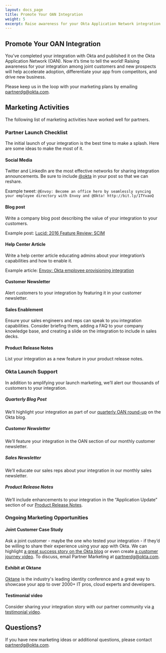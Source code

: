 ```yaml
---
layout: docs_page
title: Promote Your OAN Integration
weight: 5
excerpt: Raise awareness for your Okta Application Network integration among joint customers and new prospects to accelerate adoption, differentiate your app from competitors, and drive new business.
---
```


## Promote Your OAN Integration

You’ve completed your integration with Okta and published it on the Okta Application Network (OAN). Now it’s time to tell the world! 
Raising awareness for your integration among joint customers and new prospects will help accelerate adoption, differentiate your app from competitors, and drive new business. 

Please keep us in the loop with your marketing plans by emailing <partnerdg@okta.com>.

## Marketing Activities

The following list of marketing activities have worked well for partners. 

### Partner Launch Checklist

The initial launch of your integration is the best time to make a splash. Here are some ideas to make the most of it. 

#### Social Media

Twitter and LinkedIn are the most effective networks for sharing integration announcements. Be sure to include [@okta](https://twitter.com/okta) in your post so that we can reshare. 

Example tweet: 
`@Envoy: Become an office hero by seamlessly syncing your employee directory with Envoy and @Okta! http://bit.ly/1TYvaoQ` 

#### Blog post

Write a company blog post describing the value of your integration to your customers.

Example post: [Lucid: 2016 Feature Review: SCIM](https://www.lucidchart.com/blog/feature-review-scim)

#### Help Center Article

Write a help center article educating admins about your integration’s capabilities and how to enable it.

Example article: [Envoy: Okta employee provisioning integration](https://help.envoy.com/okta-employee-provisioning-integration/)

#### Customer Newsletter

Alert customers to your integration by featuring it in your customer newsletter.

#### Sales Enablement

Ensure your sales engineers and reps can speak to you integration capabilities. 
Consider briefing them, adding a FAQ to your company knowledge base, and creating a slide on the integration to include in sales decks. 

#### Product Release Notes

List your integration as a new feature in your product release notes. 

### Okta Launch Support

In addition to amplifying your launch marketing, we’ll alert our thousands of customers to your integration. 

##### Quarterly Blog Post

We’ll highlight your integration as part of our [quarterly OAN round-up](https://www.okta.com/blog/2016/12/seeing-success-in-oktas-scim-provisioning-program/) on the Okta blog.

##### Customer Newsletter

We’ll feature your integration in the OAN section of our monthly customer newsletter.

##### Sales Newsletter

We’ll educate our sales reps about your integration in our monthly sales newsletter.

##### Product Release Notes

We’ll include enhancements to your integration in the “Application Update” section of our [Product Release Notes](https://support.okta.com/help/articles/Knowledge_Article/Okta-Production-Release-2017-02).

### Ongoing Marketing Opportunities

#### Joint Customer Case Study

Ask a joint customer - maybe the one who tested your integration - if they’d be willing to share their experience using your app with Okta. 
We can highlight [a great success story on the Okta blog](https://www.okta.com/blog/2016/12/afge-employees-and-members-seamlessly-access-their-applications-and-benefits-with-okta/) or even create [a customer journey video](https://www.okta.com/customers/).
To discuss, email Partner Marketing at <partnerdg@okta.com>.

#### Exhibit at Oktane

[Oktane](https://www.okta.com/oktane17/) is the industry's leading identity conference and a great way to showcase your app to over 2000+ IT pros, cloud experts and developers.

#### Testimonial video

Consider sharing your integration story with our partner community via [a testimonial video](https://www.okta.com/partners/partner-testimonials/).

## Questions?

If you have new marketing ideas or additional questions, please contact <partnerdg@okta.com>.

